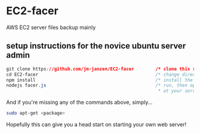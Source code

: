 # EC2-facer
AWS EC2 server files backup mainly

## setup instructions for the novice ubuntu server admin
```css
git clone https://github.com/jm-janzen/EC2-facer        /* clone this repository to your server */
cd EC2-facer                                            /* change directory to cloned repository */
npm install                                             /* install the dependencies facer requires */
nodejs facer.js                                         /* run, then open browser at the specified port,
                                                         * at your server's IP, or DNS */
```
And if you're missing any of the commands above, simply...
```bash
sudo apt-get <package>
``` 

Hopefully this can give you a head start on starting your own web server!
